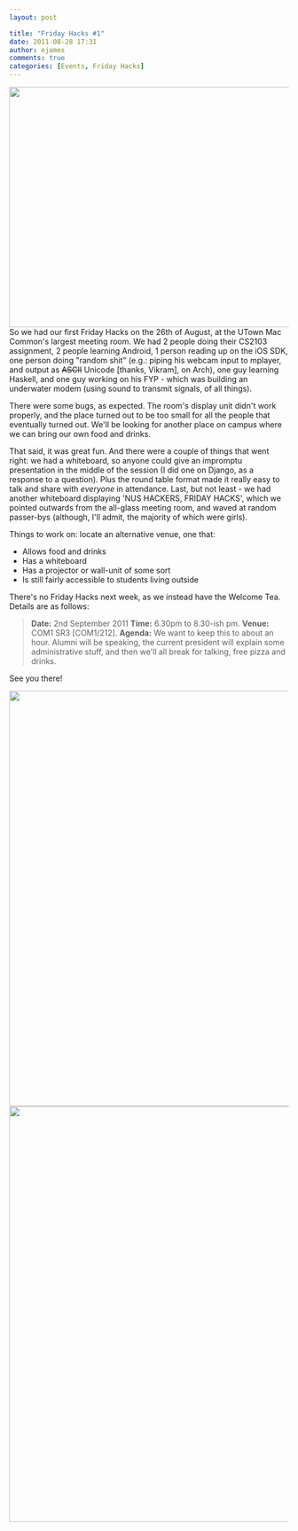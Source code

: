 ```yaml
---
layout: post

title: "Friday Hacks #1"
date: 2011-08-28 17:31
author: ejames
comments: true
categories: [Events, Friday Hacks]
---
```

<a href="http://nushackers.org/wp-content/uploads/2011/08/IMG_1214.jpg"><img src="http://nushackers.org/wp-content/uploads/2011/08/IMG_1214.jpg" alt="" title="Friday Hacks" width="942" height="434" class="aligncenter size-full wp-image-1718" /></a>
So we had our first Friday Hacks on the 26th of August, at the UTown Mac Common's largest meeting room. We had 2 people doing their CS2103 assignment, 2 people learning Android, 1 person reading up on the iOS SDK, one person doing "random shit" (e.g.: piping his webcam input to mplayer, and output as <del datetime="2011-08-30T03:03:17+00:00">ASCII</del> Unicode [thanks, Vikram], on Arch), one guy learning Haskell, and one guy working on his FYP - which was building an underwater modem (using sound to transmit signals, of all things).

There were some bugs, as expected. The room's display unit didn't work properly, and the place turned out to be too small for all the people that eventually turned out. We'll be looking for another place on campus where we can bring our own food and drinks.

That said, it was great fun. And there were a couple of things that went right: we had a whiteboard, so anyone could give an impromptu presentation in the middle of the session (I did one on Django, as a response to a question). Plus the round table format made it really easy to talk and share with <em>everyone</em> in attendance. Last, but not least - we had another whiteboard displaying 'NUS HACKERS, FRIDAY HACKS', which we pointed outwards from the all-glass meeting room, and waved at random passer-bys (although, I'll admit, the majority of which were girls).

Things to work on: locate an alternative venue, one that:
<ul>
	<li>Allows food and drinks</li>
	<li>Has a whiteboard</li>
	<li>Has a projector or wall-unit of some sort</li>
	<li>Is still fairly accessible to students living outside</li>
</ul>

There's no Friday Hacks next week, as we instead have the Welcome Tea. Details are as follows:

<blockquote><strong>Date:</strong> 2nd September 2011 
<strong>Time:</strong> 6.30pm to 8.30-ish pm. 
<strong>Venue: </strong>COM1 SR3 [COM1/212]. 
<strong>Agenda:</strong> We want to keep this to about an hour. Alumni will be speaking, the current president will explain some administrative stuff, and then we'll all break for talking, free pizza and drinks.</blockquote>

See you there!

<a href="http://nushackers.org/wp-content/uploads/2011/08/IMG_1212.jpg"><img src="http://nushackers.org/wp-content/uploads/2011/08/IMG_1212.jpg" alt="" title="Friday Hacks 1 External View" width="1000" height="750" class="aligncenter size-full wp-image-1719" /></a>
<a href="http://nushackers.org/wp-content/uploads/2011/08/IMG_1217.jpg"><img src="http://nushackers.org/wp-content/uploads/2011/08/IMG_1217.jpg" alt="" title="Friday Hacks 1 Internal View" width="1000" height="750" class="aligncenter size-full wp-image-1720" /></a>

